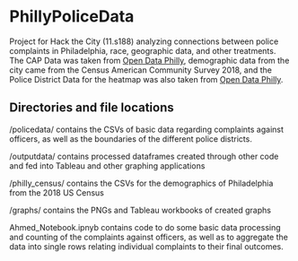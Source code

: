 # PhillyPoliceData
Project for Hack the City (11.s188) analyzing connections between police complaints in Philadelphia, race, geographic data, and other treatments. The CAP Data was taken from [Open Data Philly](https://www.opendataphilly.org/dataset/police-complaints/resource/7f7d472f-c49c-4364-b6e0-3a079e6b7d7f), demographic data from the city came from the Census American Community Survey 2018, and the Police District Data for the heatmap was also taken from [Open Data Philly](https://www.opendataphilly.org/dataset/police-districts). 

## Directories and file locations
/policedata/ contains the CSVs of basic data regarding complaints against officers, as well as the boundaries of the different police districts.

/outputdata/ contains processed dataframes created through other code and fed into Tableau and other graphing applications

/philly_census/ contains the CSVs for the demographics of Philadelphia from the 2018 US Census

/graphs/ contains the PNGs and Tableau workbooks of created graphs

Ahmed_Notebook.ipnyb contains code to do some basic data processing and counting of the complaints against officers, as well as to aggregate the data into single rows relating individual complaints to their final outcomes.
